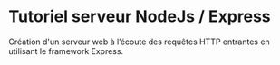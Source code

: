 # Tutoriel serveur NodeJs / Express 

Création d'un serveur web à l’écoute des requêtes HTTP entrantes en utilisant le framework Express.